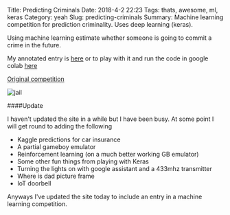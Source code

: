 Title: Predicting Criminals
Date: 2018-4-2 22:23
Tags: thats, awesome, ml, keras
Category: yeah
Slug: predicting-criminals
Summary: Machine learning competition for prediction criminality. Uses deep learning (keras).

Using machine learning estimate whether someone is going to commit a crime in the future.

My annotated entry is [here](http://nbviewer.jupyter.org/github/garybake/kaggle_entries/blob/4f061f43d4aea2810610d492602ad403ca32c98a/CrimPredict.ipynb) or to play with it and run the code in google colab [here](https://colab.research.google.com/github/garybake/kaggle_entries/blob/master/CrimPredict.ipynb)

[Original competition](https://www.hackerearth.com/challenge/competitive/predict-the-criminal/machine-learning/predict-the-criminal/)

![jail]({static}/images/jail.png)

####Update

I haven't updated the site in a while but I have been busy. At some point I will get round to adding the following

 - Kaggle predictions for car insurance
 - A partial gameboy emulator
 - Reinforcement learning (on a much better working GB emulator)
 - Some other fun things from playing with Keras
 - Turning the lights on with google assistant and a 433mhz transmitter
 - Where is dad picture frame
 - IoT doorbell

Anyways I've updated the site today to include an entry in a machine learning competition.  